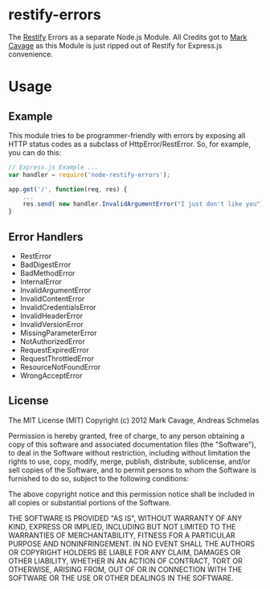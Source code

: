 restify-errors
==============

The [Restify](http://mcavage.github.com/node-restify) Errors as a separate Node.js Module. All Credits got to [Mark Cavage](https://github.com/mcavage) as this Module is just ripped out of Restify for Express.js convenience.

# Usage

## Example

This module tries to be programmer-friendly with errors by exposing all HTTP status codes as a subclass of HttpError/RestError. So, for example, you can do this:

```javascript
// Express.js Example ... 
var handler = require('node-restify-errors');

app.get('/', function(req, res) {
	...
	res.send( new handler.InvalidArgumentError("I just don't like you") );
}
```

## Error Handlers

* RestError
* BadDigestError
* BadMethodError
* InternalError
* InvalidArgumentError
* InvalidContentError
* InvalidCredentialsError
* InvalidHeaderError
* InvalidVersionError
* MissingParameterError
* NotAuthorizedError
* RequestExpiredError
* RequestThrottledError
* ResourceNotFoundError
* WrongAcceptError


## License

The MIT License (MIT)
Copyright (c) 2012 Mark Cavage, Andreas Schmelas

Permission is hereby granted, free of charge, to any person obtaining a copy of
this software and associated documentation files (the "Software"), to deal in
the Software without restriction, including without limitation the rights to
use, copy, modify, merge, publish, distribute, sublicense, and/or sell copies of
the Software, and to permit persons to whom the Software is furnished to do so,
subject to the following conditions:

The above copyright notice and this permission notice shall be included in all
copies or substantial portions of the Software.

THE SOFTWARE IS PROVIDED "AS IS", WITHOUT WARRANTY OF ANY KIND, EXPRESS OR
IMPLIED, INCLUDING BUT NOT LIMITED TO THE WARRANTIES OF MERCHANTABILITY,
FITNESS FOR A PARTICULAR PURPOSE AND NONINFRINGEMENT. IN NO EVENT SHALL THE
AUTHORS OR COPYRIGHT HOLDERS BE LIABLE FOR ANY CLAIM, DAMAGES OR OTHER
LIABILITY, WHETHER IN AN ACTION OF CONTRACT, TORT OR OTHERWISE, ARISING FROM,
OUT OF OR IN CONNECTION WITH THE SOFTWARE OR THE USE OR OTHER DEALINGS IN THE
SOFTWARE.